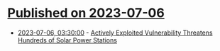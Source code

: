 # [Published on 2023-07-06](index.md)

* [2023-07-06, 03:30:00](https://it.slashdot.org/story/23/07/05/2316238/actively-exploited-vulnerability-threatens-hundreds-of-solar-power-stations?utm_source=rss1.0mainlinkanon&utm_medium=feed) - [Actively Exploited Vulnerability Threatens Hundreds of Solar Power Stations](https://it.slashdot.org/story/23/07/05/2316238/actively-exploited-vulnerability-threatens-hundreds-of-solar-power-stations?utm_source=rss1.0mainlinkanon&utm_medium=feed)
